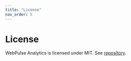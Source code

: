 ```yaml
---
title: "License"
nav_order: 5
---
```


# License

WebPulse Analytics is licensed under MIT. See
[repository](https://github.com/Pinta365/WebPulseBackend/blob/main/LICENSE).
